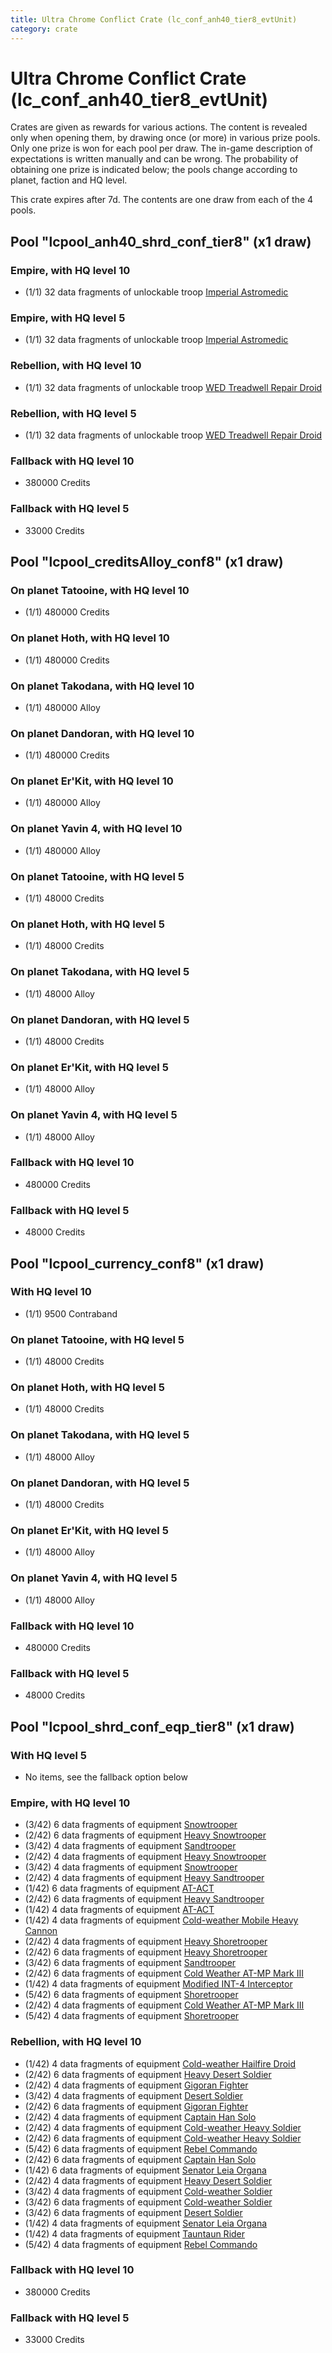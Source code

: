 ```yaml
---
title: Ultra Chrome Conflict Crate (lc_conf_anh40_tier8_evtUnit)
category: crate
---
```


# Ultra Chrome Conflict Crate (lc_conf_anh40_tier8_evtUnit)

Crates are given as rewards for various actions. The content is revealed only when opening them, by drawing once (or more) in various prize pools. Only one prize is won for each pool per draw. The in-game description of expectations is written manually and can be wrong. The probability of obtaining one prize is indicated below; the pools change according to planet, faction and HQ level.

This crate expires after 7d. The contents are one draw from each of the 4 pools.

## Pool "lcpool_anh40_shrd_conf_tier8" (x1 draw)

### Empire, with HQ level 10

  * (1/1) 32 data fragments of unlockable troop [Imperial Astromedic](R5Medic)

### Empire, with HQ level 5

  * (1/1) 32 data fragments of unlockable troop [Imperial Astromedic](R5Medic)

### Rebellion, with HQ level 10

  * (1/1) 32 data fragments of unlockable troop [WED Treadwell Repair Droid](Treadwell)

### Rebellion, with HQ level 5

  * (1/1) 32 data fragments of unlockable troop [WED Treadwell Repair Droid](Treadwell)

### Fallback with HQ level 10

  * 380000 Credits

### Fallback with HQ level 5

  * 33000 Credits

## Pool "lcpool_creditsAlloy_conf8" (x1 draw)

### On planet Tatooine, with HQ level 10

  * (1/1) 480000 Credits

### On planet Hoth, with HQ level 10

  * (1/1) 480000 Credits

### On planet Takodana, with HQ level 10

  * (1/1) 480000 Alloy

### On planet Dandoran, with HQ level 10

  * (1/1) 480000 Credits

### On planet Er'Kit, with HQ level 10

  * (1/1) 480000 Alloy

### On planet Yavin 4, with HQ level 10

  * (1/1) 480000 Alloy

### On planet Tatooine, with HQ level 5

  * (1/1) 48000 Credits

### On planet Hoth, with HQ level 5

  * (1/1) 48000 Credits

### On planet Takodana, with HQ level 5

  * (1/1) 48000 Alloy

### On planet Dandoran, with HQ level 5

  * (1/1) 48000 Credits

### On planet Er'Kit, with HQ level 5

  * (1/1) 48000 Alloy

### On planet Yavin 4, with HQ level 5

  * (1/1) 48000 Alloy

### Fallback with HQ level 10

  * 480000 Credits

### Fallback with HQ level 5

  * 48000 Credits

## Pool "lcpool_currency_conf8" (x1 draw)

### With HQ level 10

  * (1/1) 9500 Contraband

### On planet Tatooine, with HQ level 5

  * (1/1) 48000 Credits

### On planet Hoth, with HQ level 5

  * (1/1) 48000 Credits

### On planet Takodana, with HQ level 5

  * (1/1) 48000 Alloy

### On planet Dandoran, with HQ level 5

  * (1/1) 48000 Credits

### On planet Er'Kit, with HQ level 5

  * (1/1) 48000 Alloy

### On planet Yavin 4, with HQ level 5

  * (1/1) 48000 Alloy

### Fallback with HQ level 10

  * 480000 Credits

### Fallback with HQ level 5

  * 48000 Credits

## Pool "lcpool_shrd_conf_eqp_tier8" (x1 draw)

### With HQ level 5

  * No items, see the fallback option below

### Empire, with HQ level 10

  * (3/42) 6 data fragments of equipment [Snowtrooper](eqpEmpireSnowtrooper)
  * (2/42) 6 data fragments of equipment [Heavy Snowtrooper](eqpEmpireHeavySnowtrooper)
  * (3/42) 4 data fragments of equipment [Sandtrooper](eqpEmpireSandtrooper)
  * (2/42) 4 data fragments of equipment [Heavy Snowtrooper](eqpEmpireHeavySnowtrooper)
  * (3/42) 4 data fragments of equipment [Snowtrooper](eqpEmpireSnowtrooper)
  * (2/42) 4 data fragments of equipment [Heavy Sandtrooper](eqpEmpireHeavySandtrooper)
  * (1/42) 6 data fragments of equipment [AT-ACT](eqpEmpireCargoGreatDane)
  * (2/42) 6 data fragments of equipment [Heavy Sandtrooper](eqpEmpireHeavySandtrooper)
  * (1/42) 4 data fragments of equipment [AT-ACT](eqpEmpireCargoGreatDane)
  * (1/42) 4 data fragments of equipment [Cold-weather Mobile Heavy Cannon](eqpEmpireArcticMHC)
  * (2/42) 4 data fragments of equipment [Heavy Shoretrooper](eqpEmpirePentagonHeavyTrooper)
  * (2/42) 6 data fragments of equipment [Heavy Shoretrooper](eqpEmpirePentagonHeavyTrooper)
  * (3/42) 6 data fragments of equipment [Sandtrooper](eqpEmpireSandtrooper)
  * (2/42) 6 data fragments of equipment [Cold Weather AT-MP Mark III](eqpEmpireArcticATMP)
  * (1/42) 4 data fragments of equipment [Modified INT-4 Interceptor](eqpEmpireArcticINT4)
  * (5/42) 6 data fragments of equipment [Shoretrooper](eqpEmpirePentagonTrooper)
  * (2/42) 4 data fragments of equipment [Cold Weather AT-MP Mark III](eqpEmpireArcticATMP)
  * (5/42) 4 data fragments of equipment [Shoretrooper](eqpEmpirePentagonTrooper)

### Rebellion, with HQ level 10

  * (1/42) 4 data fragments of equipment [Cold-weather Hailfire Droid](eqpRebelArcticHailfire)
  * (2/42) 6 data fragments of equipment [Heavy Desert Soldier](eqpRebelHeavySandSoldier)
  * (2/42) 4 data fragments of equipment [Gigoran Fighter](eqpRebelShaggyAlien)
  * (3/42) 4 data fragments of equipment [Desert Soldier](eqpRebelSandSoldier)
  * (2/42) 6 data fragments of equipment [Gigoran Fighter](eqpRebelShaggyAlien)
  * (2/42) 4 data fragments of equipment [Captain Han Solo](eqpRebelCaptainSolo)
  * (2/42) 4 data fragments of equipment [Cold-weather Heavy Soldier](eqpRebelEchoBaseHeavySoldier)
  * (2/42) 6 data fragments of equipment [Cold-weather Heavy Soldier](eqpRebelEchoBaseHeavySoldier)
  * (5/42) 6 data fragments of equipment [Rebel Commando](eqpRebelPentagonSoldier)
  * (2/42) 6 data fragments of equipment [Captain Han Solo](eqpRebelCaptainSolo)
  * (1/42) 6 data fragments of equipment [Senator Leia Organa](eqpRebelDiplomat)
  * (2/42) 4 data fragments of equipment [Heavy Desert Soldier](eqpRebelHeavySandSoldier)
  * (3/42) 4 data fragments of equipment [Cold-weather Soldier](eqpRebelEchoBaseSoldier)
  * (3/42) 6 data fragments of equipment [Cold-weather Soldier](eqpRebelEchoBaseSoldier)
  * (3/42) 6 data fragments of equipment [Desert Soldier](eqpRebelSandSoldier)
  * (1/42) 4 data fragments of equipment [Senator Leia Organa](eqpRebelDiplomat)
  * (1/42) 4 data fragments of equipment [Tauntaun Rider](eqpRebelTauntaun)
  * (5/42) 4 data fragments of equipment [Rebel Commando](eqpRebelPentagonSoldier)

### Fallback with HQ level 10

  * 380000 Credits

### Fallback with HQ level 5

  * 33000 Credits